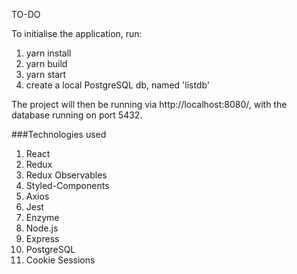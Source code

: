 TO-DO

To initialise the application, run:
1. yarn install
2. yarn build
3. yarn start
4. create a local PostgreSQL db, named 'listdb'

The project will then be running via http://localhost:8080/, with the database running on port 5432.

###Technologies used
1. React
2. Redux
3. Redux Observables
4. Styled-Components
5. Axios
6. Jest
7. Enzyme
8. Node.js
9. Express
10. PostgreSQL
11. Cookie Sessions



